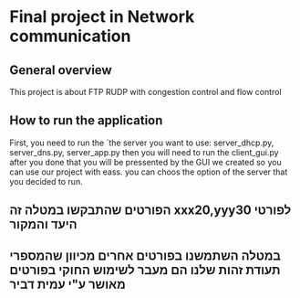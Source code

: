 # Final project in Network communication

## General overview
This project is about FTP RUDP with congestion control and flow control

## How to run the application
First, you need to run the </b>`the server you want to use: server_dhcp.py, server_dns.py, server_app.py
then you will need to run the client_gui.py 
after you done that you will be pressented by the GUI we created so you can use our project with eass.
you can choos the option of the server that you decided to run.


## הפורטים שהתבקשו במטלה זה xxx20,yyy30 לפורטי היעד והמקור
## במטלה השתמשנו בפורטים אחרים מכיוון שהמספרי תעודת זהות שלנו הם מעבר לשימוש החוקי בפורטים מאושר ע"י עמית דביר

